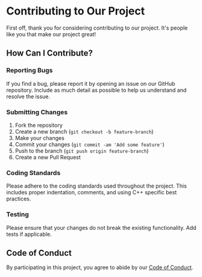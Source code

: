 # Contributing to Our Project

First off, thank you for considering contributing to our project. It's people like you that make our project great!

## How Can I Contribute?

### Reporting Bugs

If you find a bug, please report it by opening an issue on our GitHub repository. Include as much detail as possible to help us understand and resolve the issue.

### Submitting Changes

1. Fork the repository
2. Create a new branch (`git checkout -b feature-branch`)
3. Make your changes
4. Commit your changes (`git commit -am 'Add some feature'`)
5. Push to the branch (`git push origin feature-branch`)
6. Create a new Pull Request

### Coding Standards

Please adhere to the coding standards used throughout the project. This includes proper indentation, comments, and using C++ specific best practices.

### Testing

Please ensure that your changes do not break the existing functionality. Add tests if applicable.

## Code of Conduct

By participating in this project, you agree to abide by our [Code of Conduct](CODE_OF_CONDUCT.md).
